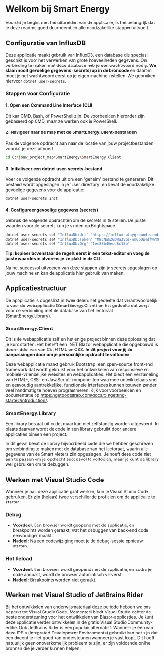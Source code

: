 # Welkom bij Smart Energy

Voordat je begint met het uitbreiden van de applicatie, is het belangrijk dat je deze readme goed doorneemt en alle noodzakelijke stappen uitvoert.

## Configuratie van InfluxDB

Deze applicatie maakt gebruik van InfluxDB, een database die speciaal geschikt is voor het verwerken van grote hoeveelheden gegevens. Om verbinding te maken met deze database heb je een wachtwoord nodig. **We slaan nooit gevoelige gegevens (secrets) op in de broncode** en daarom moet je het wachtwoord eerst op je eigen machine instellen. We gebruiken hiervoor `dotnet user-secrets`.

### Stappen voor Configuratie

#### 1. Open een Command Line Interface (CLI)

Dit kan CMD, Bash, of PowerShell zijn. De voorbeelden hieronder zijn gebaseerd op CMD, maar ze werken ook in PowerShell.

#### 2. Navigeer naar de map met de SmartEnergy.Client-bestanden

Pas de volgende opdracht aan naar de locatie van jouw projectbestanden voordat je deze uitvoert.

```sh
cd C:\jouw_project_map\SmartEnergy\SmartEnergy.Client
```

#### 3. Initialiseer een dotnet user-secrets-bestand

Voer de volgende opdracht uit om een 'geheim' bestand te genereren. Dit bestand wordt opgeslagen in je 'user directory' en bevat de noodzakelijke gevoelige gegevens voor de applicatie:

```sh
dotnet user-secrets init
```

#### 4. Configureer gevoelige gegevens (secrets)

Gebruik de volgende opdrachten om de secrets in te stellen. De juiste waarden voor de secrets kun je vinden op Brightspace.

```sh
dotnet user-secrets set "InfluxDb:Url" "https://influx-playground.sendlab.nl/"
dotnet user-secrets set "InfluxDb:Token" "MBCNuEZ6DWgJVGl-nm6pUp4dfWYXOOrIRbiQ4VgyLfA4FhQAHYSdseQ3VDclVRDGCmUPtW2IkEQ2EcZiEAuTRg=="
dotnet user-secrets set "InfluxDb:Org" "1ec88b40ecd8c15b"
```

**Tip: kopieer bovenstaande regels eerst in een tekst-editor en voeg de juiste waardes in alvorens je ze plakt in de CLI.**

Na het succesvol uitvoeren van deze stappen zijn je secrets opgeslagen op jouw machine en kan de applicatie hier gebruik van maken.

## Applicatiestructuur

De appplicatie is opgeslitst in twee delen: het gedeelte dat verantwoordelijk is voor de webapplicatie (SmartEnergy.Client) en het gedeelte dat zorgt voor de verbinding met de database van het lectoraat (SmartEnergy.Library).

### SmartEnergy.Client

Dit is de webapplicatie zelf en het enige project binnen deze oplossing dat je kunt starten. Het betreft een .NET Blazor webapplicatie die opgebouwd is doormiddel van van C#, HTML en CSS. **In dit project voer jij de aanpassingen door om je persoonlijke opdracht te voltooien**.

Deze webapplicatie maakt gebruik Bootstrap: een open-source front-end framework dat wordt gebruikt voor het ontwikkelen van responsieve en mobiele-vriendelijke websites en webapplicaties. Het biedt een verzameling van HTML-, CSS- en JavaScript-componenten waarmee ontwikkelaars snel en eenvoudig aantrekkelijke, functionele interfaces kunnen bouwen zonder veel handmatig te hoeven programmeren. Kijk voor voorbeelden en documentatie op https://getbootstrap.com/docs/5.1/getting-started/introduction/.

### SmartEnergy.Library

Een library bestaat uit code, maar kan niet zelfstandig worden uitgevoerd. In plaats daarvan wordt de code in een library gebruikt door andere applicaties binnen een project.

In dit geval bevat de library bijvoorbeeld code die we hebben geschreven om verbinding te maken met de database van het lectoraat, waarin alle gegevens van de Smart Meters zijn opgeslagen. Je hoeft deze code niet aan te passen om je opdracht succesvol te voltooien, maar je kunt de library wel gebruiken om te debuggen.

## Werken met Visual Studio Code

Wanneer je aan deze applicatie gaat werken, kun je Visual Studio Code gebruiken. Er zijn (helaas) twee verschillende profielen om de applicatie te starten:

### Debug

-   **Voordeel:** Een browser wordt geopend met de applicatie, en breakpoints worden geraakt, wat het debuggen van back-end code eenvoudiger maakt.
-   **Nadeel:** Na een codewijziging moet je de debug-sessie opnieuw starten.

### Hot Reload

-   **Voordeel:** Een browser wordt geopend met de applicatie, en zodra je code aanpast, wordt de browser automatisch ververst.
-   **Nadeel:** Breakpoints worden niet geraakt.

## Werken met Visual Studio of JetBrains Rider

Bij het ontwikkelen van onderwijsmateriaal deze periode hebben we ons beperkt tot Visual Studio Code. Momenteel biedt Visual Studio echter de beste ondersteuning voor het ontwikkelen van Blazor-applicaties. Je kunt deze applicatie verder ontwikkelen in de gratis Visual Studio Community-editie. Ook JetBrains Rider is een populair alternatief. Wanneer je één van deze IDE's (Integrated Development Environments) gebruikt kan het zijn dat een docent je niet goed kan ondersteunen wanneer je vast loopt. Dit hoeft natuurlijk geen onoverkomelijk probleem te zijn, er zijn voldoende online bronnen die je verder kunnen helpen.
